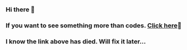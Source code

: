 ### Hi there 👋
### If you want to see something more than codes. [Click here](https://ardakaya.z1.web.core.windows.net/)🔮
### I know the link above has died. Will fix it later...

<!--
**Arda13/Arda13** is a ✨ _special_ ✨ repository because its `README.md` (this file) appears on your GitHub profile.

Here are some ideas to get you started:

- 🔭 I’m currently working on ...
- 🌱 I’m currently learning ...
- 👯 I’m looking to collaborate on ...
- 🤔 I’m looking for help with ...
- 💬 Ask me about ...
- 📫 How to reach me: ...
- 😄 Pronouns: ...
- ⚡ Fun fact: ...
-->
